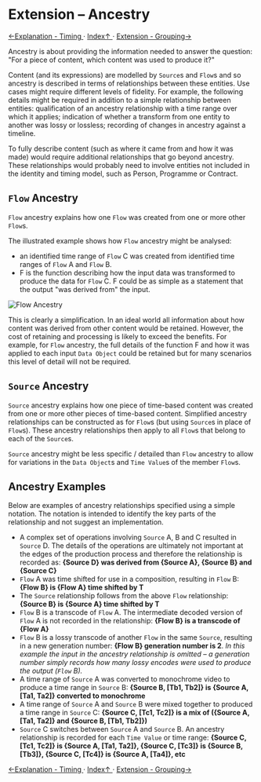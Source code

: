 # Extension &ndash; Ancestry

[←Explanation - Timing ](2.5._Explanation_-_Timing.md) · [ Index↑ ](..) · [Extension - Grouping→](2.7._Extension_-_Grouping.md)

Ancestry is about providing the information needed to answer the question: "For a piece of content, which content was used to produce it?"

Content (and its expressions) are modelled by `Source`s and `Flow`s and so ancestry is described in terms of relationships between these entities. Use cases might require different levels of fidelity. For example, the following details might be required in addition to a simple relationship between entities: qualification of an ancestry relationship with a time range over which it applies; indication of whether a transform from one entity to another was lossy or lossless; recording of changes in ancestry against a timeline.

To fully describe content (such as where it came from and how it was made) would require additional relationships that go beyond ancestry. These relationships would probably need to involve entities not included in the identity and timing model, such as Person, Programme or Contract.


## `Flow` Ancestry

`Flow` ancestry explains how one `Flow` was created from one or more other `Flow`s.

The illustrated example shows how `Flow` ancestry might be analysed:

* an identified time range of `Flow` C was created from identified time ranges of `Flow` A and `Flow` B.
* F is the function describing how the input data was transformed to produce the data for `Flow` C. F could be as simple as a statement that the output "was derived from" the input.

![Flow Ancestry](images/2.6-FlowAncestryReduce1.png)

This is clearly a simplification. In an ideal world all information about how content was derived from other content would be retained. However, the cost of retaining and processing is likely to exceed the benefits. For example, for `Flow` ancestry, the full details of the function F and how it was applied to each input `Data Object` could be retained but for many scenarios this level of detail will not be required.


## `Source` Ancestry

`Source` ancestry explains how one piece of time-based content was created from one or more other pieces of time-based content. Simplified ancestry relationships can be constructed as for `Flow`s (but using `Source`s in place of `Flow`s). These ancestry relationships then apply to all `Flow`s that belong to each of the `Source`s.

`Source` ancestry might be less specific / detailed than `Flow` ancestry to allow for variations in the `Data Object`s and `Time Value`s of the member `Flow`s.


## Ancestry Examples

Below are examples of ancestry relationships specified using a simple notation. The notation is intended to identify the key parts of the relationship and not suggest an implementation.

* A complex set of operations involving `Source` A, B and C resulted in `Source` D. The details of the operations are ultimately not important at the edges of the production process and therefore the relationship is recorded as: **{Source D} was derived from {Source A}, {Source B} and {Source C}**
* `Flow` A was time shifted for use in a composition, resulting in `Flow` B: **{Flow B} is {Flow A} time shifted by T**
* The `Source` relationship follows from the above `Flow` relationship: **{Source B} is {Source A} time shifted by T**
* `Flow` B is a transcode of `Flow` A. The intermediate decoded version of `Flow` A is not recorded in the relationship: **{Flow B} is a transcode of {Flow A}**
* `Flow` B is a lossy transcode of another `Flow` in the same `Source`, resulting in a new generation number: **{Flow B} generation number is 2**. *In this example the input in the ancestry relationship is omitted &ndash; a generation number simply records how many lossy encodes were used to produce the output (`Flow` B).*
* A time range of `Source` A was converted to monochrome video to produce a time range in `Source` B: **{Source B, [Tb1, Tb2]} is {Source A, [Ta1, Ta2]} converted to monochrome**
* A time range of `Source` A and `Source` B were mixed together to produced a time range in `Source` C: **{Source C, [Tc1, Tc2]} is a mix of ({Source A, [Ta1, Ta2]} and {Source B, [Tb1, Tb2]})**
* `Source` C switches between `Source` A and `Source` B. An ancestry relationship is recorded for each `Time Value` or time range: **{Source C, [Tc1, Tc2]} is {Source A, [Ta1, Ta2]}, {Source C, [Tc3]} is {Source B, [Tb3]}, {Source C, [Tc4]} is {Source A, [Ta4]}, etc**


[←Explanation - Timing ](2.5._Explanation_-_Timing.md) · [ Index↑ ](..) · [Extension - Grouping→](2.7._Extension_-_Grouping.md)
